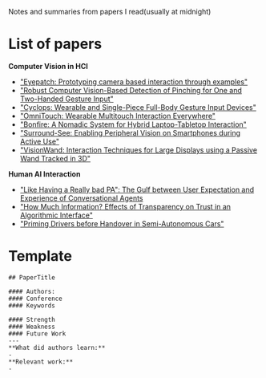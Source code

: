 Notes and summaries from papers I read(usually at midnight)

# List of papers
**Computer Vision in HCI**
- ["Eyepatch: Prototyping camera based interaction through examples"](https://nalinc.github.io/the-midnight-paper/papers/Eyepatch_Prototyping_Camera_based_Interact_on_through_examples)
- ["Robust Computer Vision-Based Detection of Pinching for One and Two-Handed Gesture Input"](https://nalinc.github.io/the-midnight-paper/papers/Robust_CV_Based_Detection_of_Pinching)
- ["Cyclops: Wearable and Single-Piece Full-Body Gesture Input Devices"](https://nalinc.github.io/the-midnight-paper/papers/Cyclops:Full_Body_Gesture_Input_Devices)
- ["OmniTouch: Wearable Multitouch Interaction Everywhere"](https://nalinc.github.io/the-midnight-paper/papers/OmniTouch:Wearable_Multitouch_Interaction_Everywhere)
- ["Bonfire: A Nomadic System for Hybrid Laptop-Tabletop Interaction"](https://nalinc.github.io/the-midnight-paper/papers/Bonfire:A_Nomadic_System_for_Hybrid_Laptop-Tabletop_Interaction)
- ["Surround-See: Enabling Peripheral Vision on Smartphones during Active Use"](https://nalinc.github.io/the-midnight-paper/papers/Surround-See:Enabling_Peripheral_Vision_on_Smartphones_during_Active_Use)
- ["VisionWand: Interaction Techniques for Large Displays using a Passive Wand Tracked in 3D"](https://nalinc.github.io/the-midnight-paper/papers/VisionWand:Interaction_Techniques_for_Large_Displays_using_a_Passive_Wand_Tracked_in_3D)




**Human AI Interaction**
- ["Like Having a Really bad PA": The Gulf between User Expectation and Experience of Conversational Agents](https://nalinc.github.io/the-midnight-paper/papers/The_Gulf_between_User_Expectation_and_Experience_of_Conversational_Agents)
- ["How Much Information? Effects of Transparency on Trust in an Algorithmic Interface"](https://nalinc.github.io/the-midnight-paper/papers/How_Much_Information_Effects_of_Transparency_on_Trust_in_an_Algorithmic_Interface)
- ["Priming Drivers before Handover in Semi-Autonomous Cars"](https://nalinc.github.io/the-midnight-paper/papers/Priming_Drivers_before_Handover_in_Semi-Autonomous_Cars)



# Template
```
## PaperTitle

#### Authors: 
#### Conference
#### Keywords

#### Strength
#### Weakness
#### Future Work
---
**What did authors learn:**
-
**Relevant work:**
-
```
